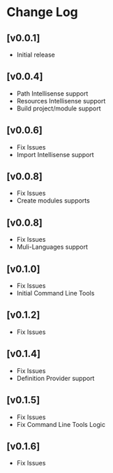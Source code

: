 # Change Log

## [v0.0.1]
- Initial release

## [v0.0.4]
- Path Intellisense support
- Resources Intellisense support
- Build project/module support

## [v0.0.6]
- Fix Issues
- Import Intellisense support

## [v0.0.8]
- Fix Issues
- Create modules supports

## [v0.0.8]
- Fix Issues
- Muli-Languages support

## [v0.1.0]
- Fix Issues
- Initial Command Line Tools

## [v0.1.2]
- Fix Issues

## [v0.1.4]
- Fix Issues
- Definition Provider support

## [v0.1.5]
- Fix Issues
- Fix Command Line Tools Logic

## [v0.1.6]
- Fix Issues